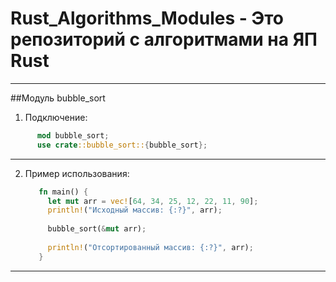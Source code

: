 # Rust_Algorithms_Modules - Это репозиторий с алгоритмами на ЯП Rust
---
##Модуль bubble_sort
1. Подключение:
```rust
      mod bubble_sort;
      use crate::bubble_sort::{bubble_sort};
  ```
---
2. Пример использования:
   ```rust
      fn main() {
        let mut arr = vec![64, 34, 25, 12, 22, 11, 90];
        println!("Исходный массив: {:?}", arr);
        
        bubble_sort(&mut arr);
          
        println!("Отсортированный массив: {:?}", arr);
      }
   ```
---
